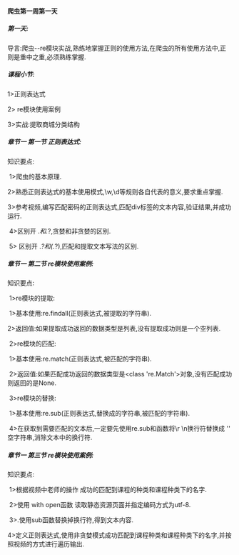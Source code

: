 #### 爬虫第一周第一天

##### **第一天:** 

导言:爬虫--re模块实战,熟练地掌握正则的使用方法,在爬虫的所有使用方法中,正则是重中之重,必须熟练掌握.

##### **课程小节:**  

1>正则表达式

2> re模块使用案例

3>实战:提取商城分类结构

##### **章节一 第一节 正则表达式:**

知识要点:

​    1>爬虫的基本原理.

​    2>熟悉正则表达式的基本使用模式,\w,\d等规则各自代表的意义,要求重点掌握.

​    3>参考视频,编写匹配密码的正则表达式,匹配div标签的文本内容,验证结果,并成功运行.

​    4>区别开 .*和.*?,贪婪和非贪婪的区别.

​    5> 区别开 .*?和(.*?),匹配和提取文本写法的区别.

##### **章节一 第二节 re模块使用案例:**

知识要点:

​    1>re模块的提取:

​        1>基本使用:re.findall(正则表达式,被提取的字符串).

​        2>返回值:如果提取成功返回的数据类型是列表,没有提取成功则是一个空列表.

​    2>re模块的匹配:

​        1>基本使用:re.match(正则表达式,被匹配的字符串).

​        2>返回值:如果匹配成功返回的数据类型是<class 're.Match'>对象,没有匹配成功则返回的是None.

​    3>re模块的替换:

​        1>基本使用:re.sub(正则表达式,替换成的字符串,被匹配的字符串).

​    4>在获取到需要匹配的文本后,一定要先使用re.sub和函数将\r \n换行符替换成 '' 空字符串,消除文本中的换行符.

##### 章节一 第三节 re模块使用案例:

知识要点:

​    1>根据视频中老师的操作 成功的匹配到课程的种类和课程种类下的名字.

​    2>使用 with open函数 读取静态资源页面并指定编码方式为utf-8.

​    3>.使用sub函数替换掉换行符,得到文本内容.

​    4>定义正则表达式,使用非贪婪模式成功匹配到课程种类和课程种类下的名字,并按照视频的方式进行遍历输出.